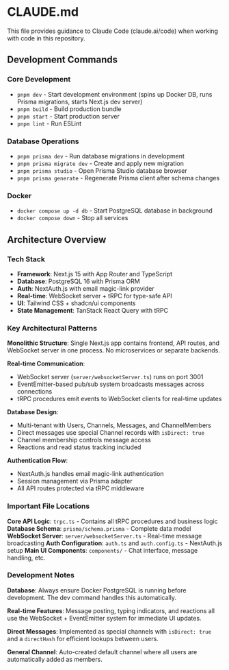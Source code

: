 # CLAUDE.md

This file provides guidance to Claude Code (claude.ai/code) when working with code in this repository.

## Development Commands

### Core Development
- `pnpm dev` - Start development environment (spins up Docker DB, runs Prisma migrations, starts Next.js dev server)
- `pnpm build` - Build production bundle
- `pnpm start` - Start production server
- `pnpm lint` - Run ESLint

### Database Operations  
- `pnpm prisma dev` - Run database migrations in development
- `pnpm prisma migrate dev` - Create and apply new migration
- `pnpm prisma studio` - Open Prisma Studio database browser
- `pnpm prisma generate` - Regenerate Prisma client after schema changes

### Docker
- `docker compose up -d db` - Start PostgreSQL database in background
- `docker compose down` - Stop all services

## Architecture Overview

### Tech Stack
- **Framework**: Next.js 15 with App Router and TypeScript
- **Database**: PostgreSQL 16 with Prisma ORM  
- **Auth**: NextAuth.js with email magic-link provider
- **Real-time**: WebSocket server + tRPC for type-safe API
- **UI**: Tailwind CSS + shadcn/ui components
- **State Management**: TanStack React Query with tRPC

### Key Architectural Patterns

**Monolithic Structure**: Single Next.js app contains frontend, API routes, and WebSocket server in one process. No microservices or separate backends.

**Real-time Communication**: 
- WebSocket server (`server/websocketServer.ts`) runs on port 3001
- EventEmitter-based pub/sub system broadcasts messages across connections
- tRPC procedures emit events to WebSocket clients for real-time updates

**Database Design**:
- Multi-tenant with Users, Channels, Messages, and ChannelMembers
- Direct messages use special Channel records with `isDirect: true`
- Channel membership controls message access
- Reactions and read status tracking included

**Authentication Flow**:
- NextAuth.js handles email magic-link authentication
- Session management via Prisma adapter  
- All API routes protected via tRPC middleware

### Important File Locations

**Core API Logic**: `trpc.ts` - Contains all tRPC procedures and business logic
**Database Schema**: `prisma/schema.prisma` - Complete data model
**WebSocket Server**: `server/websocketServer.ts` - Real-time message broadcasting
**Auth Configuration**: `auth.ts` and `auth.config.ts` - NextAuth.js setup
**Main UI Components**: `components/` - Chat interface, message handling, etc.

### Development Notes

**Database**: Always ensure Docker PostgreSQL is running before development. The dev command handles this automatically.

**Real-time Features**: Message posting, typing indicators, and reactions all use the WebSocket + EventEmitter system for immediate UI updates.

**Direct Messages**: Implemented as special channels with `isDirect: true` and a `directHash` for efficient lookups between users.

**General Channel**: Auto-created default channel where all users are automatically added as members.
